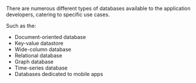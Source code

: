 There are numerous different types of databases available to the application developers, catering to specific use cases.

Such as the:

-   Document-oriented database
-   Key-value datastore
-   Wide-column database
-   Relational database
-   Graph database
-   Time-series database
-   Databases dedicated to mobile apps